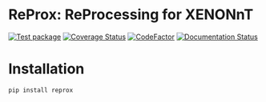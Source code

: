 # ReProx: ReProcessing for XENONnT

[![Test package](https://github.com/XENONnT/reprox/actions/workflows/pytest.yml/badge.svg?branch=master)](https://github.com/XENONnT/reprox/actions/workflows/pytest.yml)
[![Coverage Status](https://coveralls.io/repos/github/XENONnT/reprox/badge.svg?branch=master)](https://coveralls.io/github/XENONnT/reprox?branch=master)
[![CodeFactor](https://www.codefactor.io/repository/github/xenonnt/reprox/badge)](https://www.codefactor.io/repository/github/xenonnt/reprox)
[![Documentation Status](https://readthedocs.org/projects/reprox/badge/?version=latest)](https://reprox.readthedocs.io/en/latest/?badge=latest)

# Installation

```bash
pip install reprox
```

